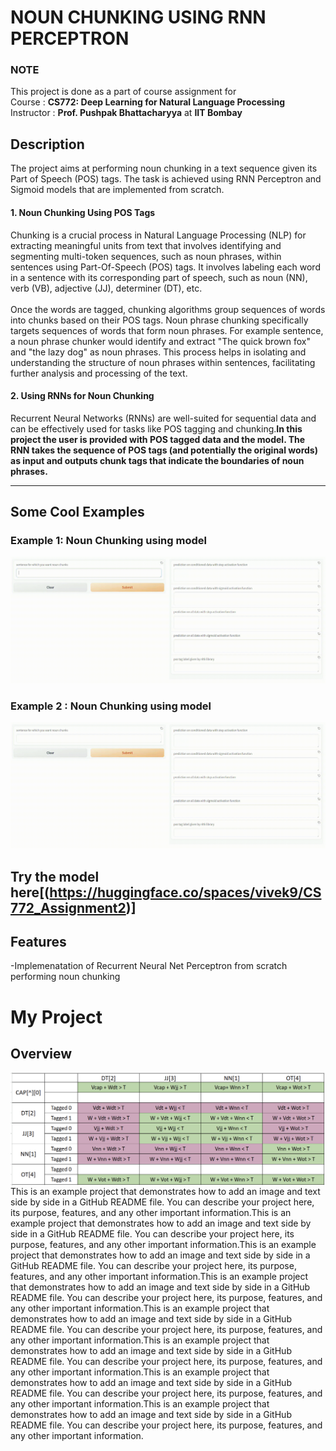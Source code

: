 # NOUN CHUNKING USING RNN PERCEPTRON

### NOTE
This project is done as a part of course assignment for<br>
 Course : __CS772: Deep Learning for Natural Language Processing__ <br>
 Instructor :  __Prof. Pushpak Bhattacharyya__ at __IIT Bombay__

## Description

The project aims at performing noun chunking in a text sequence given its Part of Speech (POS) tags. The task is achieved using RNN Perceptron and Sigmoid models that are implemented from scratch.

#### 1. Noun Chunking Using POS Tags
Chunking is a crucial process in Natural Language Processing (NLP) for extracting meaningful units from text that involves identifying and segmenting multi-token sequences, such as noun phrases, within sentences using Part-Of-Speech (POS) tags. 
It involves labeling each word in a sentence with its corresponding part of speech, such as noun (NN), verb (VB), adjective (JJ), determiner (DT), etc.<br><br>
Once the words are tagged, chunking algorithms group sequences of words into chunks based on their POS tags. Noun phrase chunking specifically targets sequences of words that form noun phrases. For example sentence, a noun phrase chunker would identify and extract "The quick brown fox" and "the lazy dog" as noun phrases. This process helps in isolating and understanding the structure of noun phrases within sentences, facilitating further analysis and processing of the text.

#### 2. Using RNNs for Noun Chunking
Recurrent Neural Networks (RNNs) are well-suited for sequential data and can be effectively used for tasks like POS tagging and chunking.__In this project the user is provided with POS tagged data and the model. The RNN takes the sequence of POS tags (and potentially the original words) as input and outputs chunk tags that indicate the boundaries of noun phrases.__

_____________
## Some Cool Examples
### Example 1: Noun Chunking using model
![Cool Demo](https://github.com/adityapande1/rnn-perceptron/blob/main/media/gifs/one.gif)

### Example 2 : Noun Chunking using model
![Cool Demo](https://github.com/adityapande1/rnn-perceptron/blob/main/media/gifs/two.gif)

## Try the model here[(https://huggingface.co/spaces/vivek9/CS772_Assignment2)]
 
## Features
-Implemenatation of Recurrent Neural Net Perceptron from scratch performing noun chunking

# My Project

## Overview

<p align="left">
  <img src="https://github.com/adityapande1/rnn-perceptron/blob/main/media/all_conditions.png" alt="Project Logo" style="float: left; margin-right: 10px;" />
  This is an example project that demonstrates how to add an image and text side by side in a GitHub README file. You can describe your project here, its purpose, features, and any other important information.This is an example project that demonstrates how to add an image and text side by side in a GitHub README file. You can describe your project here, its purpose, features, and any other important information.This is an example project that demonstrates how to add an image and text side by side in a GitHub README file. You can describe your project here, its purpose, features, and any other important information.This is an example project that demonstrates how to add an image and text side by side in a GitHub README file. You can describe your project here, its purpose, features, and any other important information.This is an example project that demonstrates how to add an image and text side by side in a GitHub README file. You can describe your project here, its purpose, features, and any other important information.This is an example project that demonstrates how to add an image and text side by side in a GitHub README file. You can describe your project here, its purpose, features, and any other important information.This is an example project that demonstrates how to add an image and text side by side in a GitHub README file. You can describe your project here, its purpose, features, and any other important information.This is an example project that demonstrates how to add an image and text side by side in a GitHub README file. You can describe your project here, its purpose, features, and any other important information.
</p>